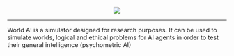 <p align="center"><img src="docs/images/worldai.png" /></p>

--------------------------------------------------------------------------------
World AI is a simulator designed for research purposes. It can be used to simulate worlds, logical and ethical problems for AI agents in order to test their general intelligence (psychometric AI)
